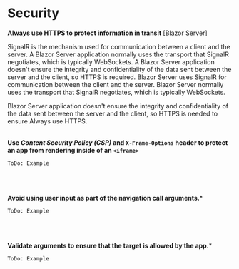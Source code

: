 # Security

**Always use HTTPS  to protect information in transit** 
[Blazor Server]

SignalR is the mechanism used for communication between a client and the server. A Blazor Server application normally uses the transport that SignalR negotiates, which is typically WebSockets.
A Blazor Server application doesn't ensure the integrity and confidentiality of the data sent between the server and the client, so HTTPS is required.
Blazor Server uses SignalR for communication between the client and the server. Blazor Server normally uses the transport that SignalR negotiates, which is typically WebSockets.

Blazor Server application doesn't ensure the integrity and confidentiality of the data sent between the server and the client, so HTTPS is needed to ensure Always use HTTPS.
<br><br>


**Use *Content Security Policy (CSP)* and  `X-Frame-Options`  header to protect an app from rendering inside of an  `<iframe>`**

```
ToDo: Example
```

<br><br>


**Avoid using user input as part of the navigation call arguments.***

```
ToDo: Example
```

<br><br>


**Validate arguments to ensure that the target is allowed by the app.***

```
ToDo: Example
```

<br><br>